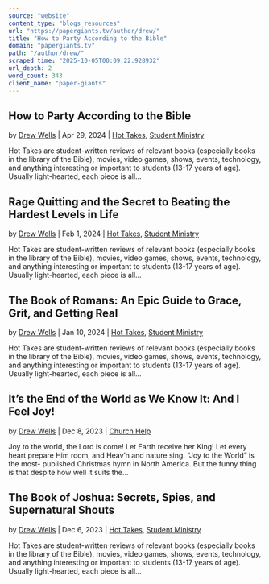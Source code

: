 ```yaml
---
source: "website"
content_type: "blogs_resources"
url: "https://papergiants.tv/author/drew/"
title: "How to Party According to the Bible"
domain: "papergiants.tv"
path: "/author/drew/"
scraped_time: "2025-10-05T00:09:22.928932"
url_depth: 2
word_count: 343
client_name: "paper-giants"
---
```


## How to Party According to the Bible

by [Drew Wells](https://papergiants.tv/author/drew/ "Posts by Drew Wells") | Apr 29, 2024 | [Hot Takes](https://papergiants.tv/category/studentresources/hot-takes/), [Student Ministry](https://papergiants.tv/category/studentresources/)

Hot Takes are student-written reviews of relevant books (especially books in the library of the Bible), movies, video games, shows, events, technology, and anything interesting or important to students (13-17 years of age). Usually light-hearted, each piece is all...

## Rage Quitting and the Secret to Beating the Hardest Levels in Life

by [Drew Wells](https://papergiants.tv/author/drew/ "Posts by Drew Wells") | Feb 1, 2024 | [Hot Takes](https://papergiants.tv/category/studentresources/hot-takes/), [Student Ministry](https://papergiants.tv/category/studentresources/)

Hot Takes are student-written reviews of relevant books (especially books in the library of the Bible), movies, video games, shows, events, technology, and anything interesting or important to students (13-17 years of age). Usually light-hearted, each piece is all...

## The Book of Romans: An Epic Guide to Grace, Grit, and Getting Real

by [Drew Wells](https://papergiants.tv/author/drew/ "Posts by Drew Wells") | Jan 10, 2024 | [Hot Takes](https://papergiants.tv/category/studentresources/hot-takes/), [Student Ministry](https://papergiants.tv/category/studentresources/)

Hot Takes are student-written reviews of relevant books (especially books in the library of the Bible), movies, video games, shows, events, technology, and anything interesting or important to students (13-17 years of age). Usually light-hearted, each piece is all...

## It’s the End of the World as We Know It: And I Feel Joy!

by [Drew Wells](https://papergiants.tv/author/drew/ "Posts by Drew Wells") | Dec 8, 2023 | [Church Help](https://papergiants.tv/category/church-help/)

Joy to the world, the Lord is come! Let Earth receive her King! Let every heart prepare Him room, and Heav’n and nature sing.  “Joy to the World” is the most- published Christmas hymn in North America. But the funny thing is that despite how well it suits the...

## The Book of Joshua: Secrets, Spies, and Supernatural Shouts

by [Drew Wells](https://papergiants.tv/author/drew/ "Posts by Drew Wells") | Dec 6, 2023 | [Hot Takes](https://papergiants.tv/category/studentresources/hot-takes/), [Student Ministry](https://papergiants.tv/category/studentresources/)

Hot Takes are student-written reviews of relevant books (especially books in the library of the Bible), movies, video games, shows, events, technology, and anything interesting or important to students (13-17 years of age). Usually light-hearted, each piece is all...